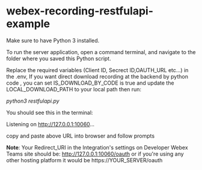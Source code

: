 # webex-recording-restfulapi-example

Make sure to have Python 3 installed.

To run the server application, open a command terminal, and navigate to the folder where you saved this Python script. 

Replace the required variables (Client ID, Secrect ID,OAUTH_URL etc...) in the .env,
If you want direct download recording at the backend by python code , you can set IS_DOWNLOAD_BY_CODE is true and update the LOCAL_DOWNLOAD_PATH to 
your local path
then run:

*python3  restfulapi.py*

You should see this in the terminal:

Listening on http://127.0.0.1:10060...

copy and paste above URL into browser and follow prompts

**Note**: Your Redirect_URI in the Integration's settings on Developer Webex Teams site should be: http://127.0.0.1:10060/oauth or if you're using any other hosting platform it would be https://YOUR_SERVER/oauth

